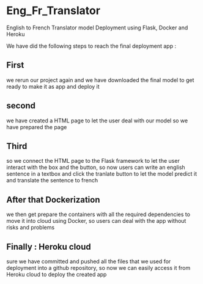 # Eng_Fr_Translator
English to French Translator model Deployment using Flask, Docker and Heroku

We have did the following steps to reach the final deployment app :
## First
we rerun our project again and we have downloaded the final model to get ready to make it as app and deploy it 
## second 
we have created a HTML page to let the user deal with our model so we have prepared the page
## Third
so we connect the HTML page to the Flask framework to let the user interact with the box and the button, so now users can write an english sentence in a textbox and click the tranlate button to let the model predict it and translate the sentence to french
## After that Dockerization
we then get prepare the containers with all the required dependencies to move it into cloud using Docker, so users can deal with the app without risks and problems

## Finally : Heroku cloud
sure we have committed and pushed all the files that we used for deployment into a github repository, so now we can easily access it from Heroku cloud to deploy the created app 
